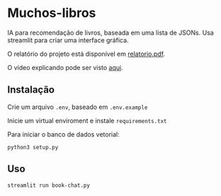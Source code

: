 # Muchos-libros

IA para recomendação de livros, baseada em uma lista de JSONs. Usa streamlit para criar uma interface gráfica.

O relatório do projeto está disponível em  [relatorio.pdf](relatorio.pdf).

O vídeo explicando pode ser visto [aqui](https://youtu.be/8emoxXExaUc).

## Instalação

Crie um arquivo `.env`, baseado em `.env.example`

Inicie um virtual enviroment e instale `requirements.txt`

Para iniciar o banco de dados vetorial:
    
    python3 setup.py

## Uso

    streamlit run book-chat.py
